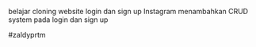 belajar cloning website login dan sign up Instagram
menambahkan CRUD system pada login dan sign up





#zaldyprtm
